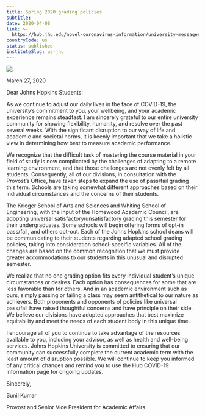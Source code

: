 ```yaml
---
title: Spring 2020 grading policies
subtitle: 
date: 2020-04-08
link: >-
  https://hub.jhu.edu/novel-coronavirus-information/university-messages/spring-2020-grading-policies/
countryCode: us
status: published
instituteSlug: us-jhu
---
```

![](https://hub.jhu.edu/assets/themes/wphub/assets/images/icons/apple-touch-icon-57x57-5c7e857e30.png)

March 27, 2020

Dear Johns Hopkins Students:

As we continue to adjust our daily lives in the face of COVID-19, the university’s commitment to you, your wellbeing, and your academic experience remains steadfast. I am sincerely grateful to our entire university community for showing flexibility, humanity, and resolve over the past several weeks. With the significant disruption to our way of life and academic and societal norms, it is keenly important that we take a holistic view in determining how best to measure academic performance.

We recognize that the difficult task of mastering the course material in your field of study is now complicated by the challenges of adapting to a remote learning environment, and that those challenges are not evenly felt by all students. Consequently, all of our divisions, in consultation with the Provost’s Office, have taken steps to expand the use of pass/fail grading this term. Schools are taking somewhat different approaches based on their individual circumstances and the concerns of their students.

The Krieger School of Arts and Sciences and Whiting School of Engineering, with the input of the Homewood Academic Council, are adopting universal satisfactory/unsatisfactory grading this semester for their undergraduates. Some schools will begin offering forms of opt-in pass/fail, and others opt-out. Each of the Johns Hopkins school deans will be communicating to their students regarding adapted school grading policies, taking into consideration school-specific variables. All of the changes are based on the common recognition that we must provide greater accommodations to our students in this unusual and disrupted semester.

We realize that no one grading option fits every individual student’s unique circumstances or desires. Each option has consequences for some that are less favorable than for others. And in an academic environment such as ours, simply passing or failing a class may seem antithetical to our nature as achievers. Both proponents and opponents of policies like universal pass/fail have raised thoughtful concerns and have principle on their side. We believe our divisions have adopted approaches that best maximize equitability and meet the needs of each student body in this unique time.

I encourage all of you to continue to take advantage of the resources available to you, including your advisor, as well as health and well-being services. Johns Hopkins University is committed to ensuring that our community can successfully complete the current academic term with the least amount of disruption possible. We will continue to keep you informed of any critical changes and remind you to use the Hub COVID-19 information page for ongoing updates.

Sincerely,

Sunil Kumar

Provost and Senior Vice President for Academic Affairs